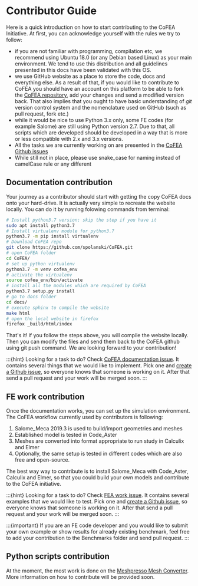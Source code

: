 # Contributor Guide

Here is a quick introduction on how to start contributing to the CoFEA Initiative. At first, you can acknowledge yourself with the rules we try to follow:
- if you are not familiar with programming, compilation etc, we recommend using Ubuntu 18.0 (or any Debian based Linux) as your main environment. We tend to use this distribution and all guidelines presented in this docs have been validated with this OS.
- we use GitHub website as a place to store the code, docs and everything else. As a result of that, if you would like to contribute to CoFEA you should have an account on this platform to be able to fork the [CoFEA repository](https://github.com/spolanski/CoFEA), add your changes and send a modified version back. That also implies that you ought to have basic understanding of *git* version control system and the nomenclature used on GitHub (such as pull request, fork etc.)
- while it would be nice to use Python 3.x only, some FE codes (for example Salome) are still using Python version 2.7. Due to that, all scripts which are developed should be developed in a way that is more or less compatible with 2.x and 3.x versions.
- All the tasks we are currently working on are presented in the [CoFEA Github issues](https://github.com/spolanski/CoFEA/issues)
- While still not in place, please use snake_case for naming instead of camelCase rule or any different

## Documentation contribution

Your journey as a contributor should start with getting the copy CoFEA docs onto your hard-drive. It is actually very simple to recreate the website locally. You can do it by running folowing commands from terminal:

```bash
# Install python3.7 version; skip the step if you have it
sudo apt install python3.7
# Install virtualenv module for python3.7
python3.7 -m pip install virtualenv
# Download CoFEA repo
git clone https://github.com/spolanski/CoFEA.git
# open CoFEA folder
cd CoFEA/
# set up python virtualenv
python3.7 -m venv cofea_env
# activate the virtualenv
source cofea_env/bin/activate
# install all the modules which are required by CoFEA
python3.7 setup.py install
# go to docs folder
cd docs/
# execute sphinx to compile the website
make html
# open the local website in firefox
firefox _build/html/index
```

That's it! if you follow the steps above, you will compile the website locally. Then you can modify the files and send them back to the CoFEA github using git push command. We are looking forward to your contribution! 

:::{hint}
Looking for a task to do? Check [CoFEA documentation issue](https://github.com/spolanski/CoFEA/issues/27). It contains several things that we would like to implement. Pick one and [create a Github issue](https://github.com/spolanski/CoFEA/issues/new/choose), so everyone knows that someone is working on it. After that send a pull request and your work will be merged soon.
:::

## FE work contribution

Once the documentation works, you can set up the simulation environment. The CoFEA workflow currently used by contributors is following:
1. Salome_Meca 2019.3 is used to build/import geometries and meshes
2. Established model is tested in Code_Aster
3. Meshes are converted into format appropriate to run study in Calculix and Elmer
4. Optionally, the same setup is tested in different codes which are also free and open-source.

The best way way to contribute is to install Salome_Meca with Code_Aster, Calculix and Elmer, so that you could build your own models and contribute to the CoFEA initiative.

:::{hint}
Looking for a task to do? Check [FEA work issue](https://github.com/spolanski/CoFEA/issues/51). It contains several examples that we would like to test. Pick one and [create a Github issue](https://github.com/spolanski/CoFEA/issues/new/choose), so everyone knows that someone is working on it. After that send a pull request and your work will be merged soon.
:::

:::{important}
If you are an FE code developer and you would like to submit your own example or show results for already existing benchmark, feel free to add your contribution to the Benchmarks folder and send pull request.
:::


## Python scripts contribution

At the moment, the most work is done on the [Meshpresso Mesh Converter](../meshpresso/index.md). More information on how to contribute will be provided soon.